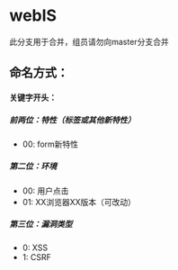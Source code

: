 webIS
=====

此分支用于合并，组员请勿向master分支合并

命名方式：
-----

#### 关键字开头：

##### 前两位：特性（标签或其他新特性）

* 00: form新特性

##### 第二位：环境

* 00: 用户点击
* 01: XX浏览器XX版本（可改动）

##### 第三位：漏洞类型

* 0: XSS
* 1: CSRF



